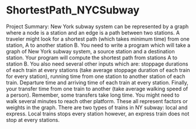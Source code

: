 # ShortestPath_NYCSubway

Project Summary:
New York subway system can be represented by a graph where a node is a station
and an edge is a path between two stations.
A traveler might look for a shortest path (which takes minimum time) from one
station, A to another station B.
You need to write a program which will take a graph of New York subway
system, a source station and a destination station. Your program will compute the
shortest path from stations A to station B.
You also need several other inputs which are: stoppage durations of each train at
every stations (take average stoppage duration of each train for every station),
running time from one station to another station of each train. Departure time and
arriving time of each train at every station. Finally, your transfer time from one
train to another (take average walking speed of a person). Remember, some
transfers take long time. You might need to walk several minutes to reach other
platform. These all represent factors or weights in the graph.
There are two types of trains in NY subway: local and express. Local trains stops
every station however, an express train does not stop at every stations.